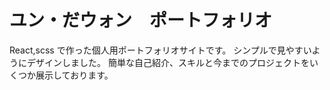 # ユン・だウォン　ポートフォリオ

React,scss で作った個人用ポートフォリオサイトです。
シンプルで見やすいようにデザインしました。
簡単な自己紹介、スキルと今までのプロジェクトをいくつか展示しております。
